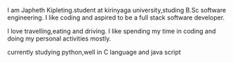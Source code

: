 I am Japheth Kipleting.student at kirinyaga university,studing B.Sc software engineering.
I like coding and aspired to be a full stack software developer.

I love travelling,eating and driving.
I like spending my time in coding and doing my personal activities mostly.

currently studying python,well in C language and java script

